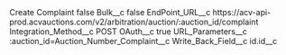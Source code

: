 <?xml version="1.0" encoding="UTF-8"?>
<CustomMetadata xmlns="http://soap.sforce.com/2006/04/metadata" xmlns:xsi="http://www.w3.org/2001/XMLSchema-instance" xmlns:xsd="http://www.w3.org/2001/XMLSchema">
    <label>Create Complaint</label>
    <protected>false</protected>
    <values>
        <field>Bulk__c</field>
        <value xsi:type="xsd:boolean">false</value>
    </values>
    <values>
        <field>EndPoint_URL__c</field>
        <value xsi:type="xsd:string">https://acv-api-prod.acvauctions.com/v2/arbitration/auction/:auction_id/complaint</value>
    </values>
    <values>
        <field>Integration_Method__c</field>
        <value xsi:type="xsd:string">POST</value>
    </values>
    <values>
        <field>OAuth__c</field>
        <value xsi:type="xsd:boolean">true</value>
    </values>
    <values>
        <field>URL_Parameters__c</field>
        <value xsi:type="xsd:string">:auction_id=Auction_Number_Complaint__c</value>
    </values>
    <values>
        <field>Write_Back_Field__c</field>
        <value xsi:type="xsd:string">id.id__c</value>
    </values>
</CustomMetadata>
